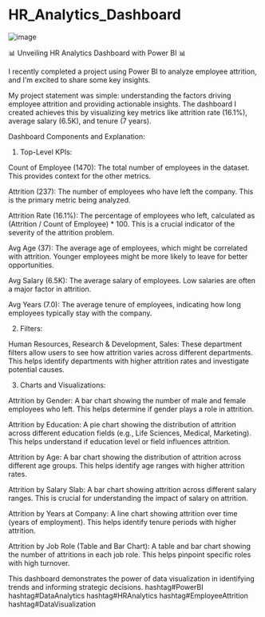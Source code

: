 # HR_Analytics_Dashboard

![image](https://github.com/user-attachments/assets/f9d0d65c-a503-480a-8aa1-1d9bd98c2952)


📊 Unveiling HR Analytics Dashboard with Power BI 📊

I recently completed a project using Power BI to analyze employee attrition, and I'm excited to share some key insights.

My project statement was simple: understanding the factors driving employee attrition and providing actionable insights. The dashboard I created achieves this by visualizing key metrics like attrition rate (16.1%), average salary (6.5K), and tenure (7 years).

Dashboard Components and Explanation:
1. Top-Level KPIs:

Count of Employee (1470): The total number of employees in the dataset. This provides context for the other metrics.

Attrition (237): The number of employees who have left the company. This is the primary metric being analyzed.

Attrition Rate (16.1%): The percentage of employees who left, calculated as (Attrition / Count of Employee) * 100. This is a crucial indicator of the severity of the attrition problem.

Avg Age (37): The average age of employees, which might be correlated with attrition. Younger employees might be more likely to leave for better opportunities.

Avg Salary (6.5K): The average salary of employees. Low salaries are often a major factor in attrition.

Avg Years (7.0): The average tenure of employees, indicating how long employees typically stay with the company.

2. Filters:

Human Resources, Research & Development, Sales: These department filters allow users to see how attrition varies across different departments. This helps identify departments with higher attrition rates and investigate potential causes.

3. Charts and Visualizations:

Attrition by Gender: A bar chart showing the number of male and female employees who left. This helps determine if gender plays a role in attrition.

Attrition by Education: A pie chart showing the distribution of attrition across different education fields (e.g., Life Sciences, Medical, Marketing). This helps understand if education level or field influences attrition.

Attrition by Age: A bar chart showing the distribution of attrition across different age groups. This helps identify age ranges with higher attrition rates.

Attrition by Salary Slab: A bar chart showing attrition across different salary ranges. This is crucial for understanding the impact of salary on attrition.

Attrition by Years at Company: A line chart showing attrition over time (years of employment). This helps identify tenure periods with higher attrition.

Attrition by Job Role (Table and Bar Chart): A table and bar chart showing the number of attritions in each job role. This helps pinpoint specific roles with high turnover.

This dashboard demonstrates the power of data visualization in identifying trends and informing strategic decisions. hashtag#PowerBI hashtag#DataAnalytics hashtag#HRAnalytics hashtag#EmployeeAttrition hashtag#DataVisualization
